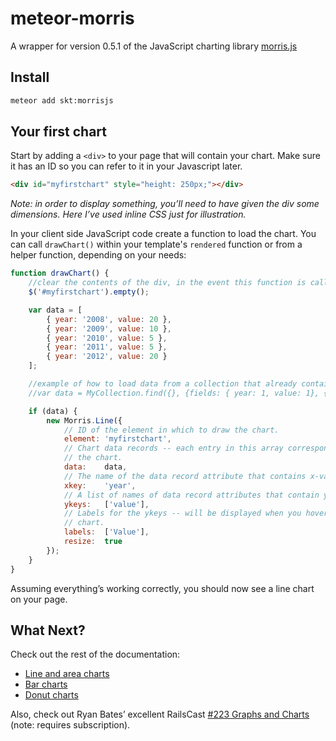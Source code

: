meteor-morris
===============
A wrapper for version 0.5.1 of the JavaScript charting library [morris.js](http://morrisjs.github.io/morris.js/)

## Install
``` sh
meteor add skt:morrisjs
```

## Your first chart
Start by adding a `<div>` to your page that will contain your chart. Make sure it has an ID so you can refer to it in your Javascript later.
```html
<div id="myfirstchart" style="height: 250px;"></div>
```
*Note: in order to display something, you’ll need to have given the div some dimensions. Here I’ve used inline CSS just for illustration.*

In your client side JavaScript code create a function to load the chart. You can call `drawChart()` within your template's `rendered` function or from a helper function, depending on your needs:

```JavaScript
function drawChart() {
    //clear the contents of the div, in the event this function is called more than once.
	$('#myfirstchart').empty();

    var data = [
        { year: '2008', value: 20 },
        { year: '2009', value: 10 },
        { year: '2010', value: 5 },
        { year: '2011', value: 5 },
        { year: '2012', value: 20 }
    ];

    //example of how to load data from a collection that already contains data in the appropriate format
	//var data = MyCollection.find({}, {fields: { year: 1, value: 1}, {sort: year: 1}}).fetch();

	if (data) {
		new Morris.Line({
			// ID of the element in which to draw the chart.
			element: 'myfirstchart',
			// Chart data records -- each entry in this array corresponds to a point on
			// the chart.
			data:    data,
			// The name of the data record attribute that contains x-values.
			xkey:    'year',
			// A list of names of data record attributes that contain y-values.
			ykeys:   ['value'],
			// Labels for the ykeys -- will be displayed when you hover over the
			// chart.
			labels:  ['Value'],
			resize:  true
		});
	}
}
```
Assuming everything’s working correctly, you should now see a line chart on your page.

## What Next?

Check out the rest of the documentation:

* [Line and area charts](http://morrisjs.github.io/morris.js/lines.html)
* [Bar charts](http://morrisjs.github.io/morris.js/bars.html)
* [Donut charts](http://morrisjs.github.io/morris.js/donuts.html)

Also, check out Ryan Bates’ excellent RailsCast [#223 Graphs and Charts](http://railscasts.com/episodes/223-charts-graphs-revised) (note: requires subscription).
